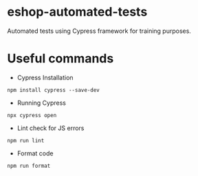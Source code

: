# eshop-automated-tests

Automated tests using Cypress framework for training purposes.

# Useful commands
- Cypress Installation
```
npm install cypress --save-dev
```
- Running Cypress
```
npx cypress open
```
- Lint check for JS errors
```
npm run lint
```

- Format code
```
npm run format
```
